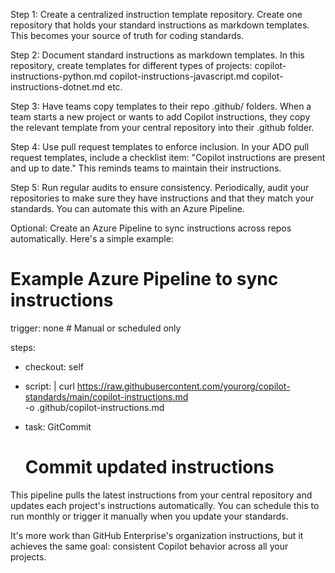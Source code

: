 
Step 1: Create a centralized instruction template repository.
Create one repository that holds your standard instructions as markdown templates. This becomes your source of truth for coding standards.

Step 2: Document standard instructions as markdown templates.
In this repository, create templates for different types of projects:
copilot-instructions-python.md
copilot-instructions-javascript.md
copilot-instructions-dotnet.md
etc.

Step 3: Have teams copy templates to their repo .github/ folders.
When a team starts a new project or wants to add Copilot instructions, they copy the relevant template from your central repository into their .github folder.

Step 4: Use pull request templates to enforce inclusion.
In your ADO pull request templates, include a checklist item: "Copilot instructions are present and up to date." This reminds teams to maintain their instructions.

Step 5: Run regular audits to ensure consistency.
Periodically, audit your repositories to make sure they have instructions and that they match your standards. You can automate this with an Azure Pipeline.

Optional: Create an Azure Pipeline to sync instructions across repos automatically.
Here's a simple example:
# Example Azure Pipeline to sync instructions
trigger: none  # Manual or scheduled only

steps:
- checkout: self

- script: |
    curl https://raw.githubusercontent.com/yourorg/copilot-standards/main/copilot-instructions.md \
      -o .github/copilot-instructions.md

- task: GitCommit
  # Commit updated instructions

This pipeline pulls the latest instructions from your central repository and updates each project's instructions automatically. You can schedule this to run monthly or trigger it manually when you update your standards.

It's more work than GitHub Enterprise's organization instructions, but it achieves the same goal: consistent Copilot behavior across all your projects.
